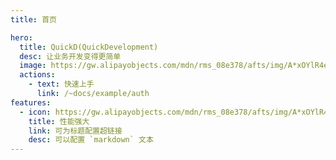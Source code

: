 ```yaml
---
title: 首页

hero:
  title: QuickD(QuickDevelopment)
  desc: 让业务开发变得更简单
  image: https://gw.alipayobjects.com/mdn/rms_08e378/afts/img/A*xOYlR4e8ihIAAAAAAAAAAABkARQnAQ
  actions:
    - text: 快速上手
      link: /~docs/example/auth
features:
  - icon: https://gw.alipayobjects.com/mdn/rms_08e378/afts/img/A*xOYlR4e8ihIAAAAAAAAAAABkARQnAQ
    title: 性能强大
    link: 可为标题配置超链接
    desc: 可以配置 `markdown` 文本
---
```



